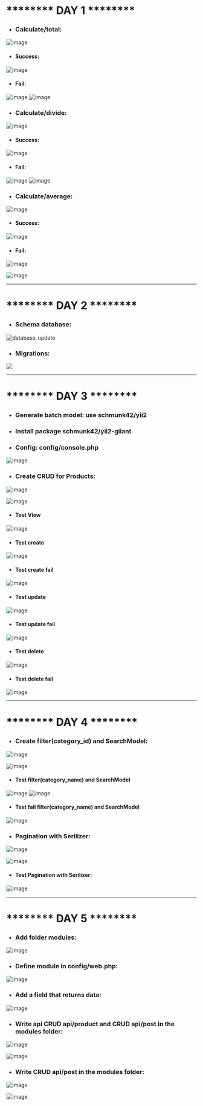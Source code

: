 

<h1>******** DAY 1 ********</h1>

- ### Calculate/total:
![image](https://github.com/Training-Exercises-Dtsmart/1_thanhtoan/assets/125992542/3f59fef5-0f93-4de1-9f4a-9470ead70e0c)

 + #### Success:

![image](https://github.com/Training-Exercises-Dtsmart/1_thanhtoan/assets/125992542/c085a4c6-78c7-4b3b-95e1-c51e97b1fc72)

  + #### Fail:

![image](https://github.com/Training-Exercises-Dtsmart/1_thanhtoan/assets/125992542/56db8e3d-4a32-4566-a158-0ce6bb922853)
![image](https://github.com/Training-Exercises-Dtsmart/1_thanhtoan/assets/125992542/94aec1fb-02d6-4fdc-889d-3ef8b6bbaac3)

- ### Calculate/divide:

![image](https://github.com/Training-Exercises-Dtsmart/1_thanhtoan/assets/125992542/f733fe10-6a71-460e-a5b0-f02d45d66617)

  + #### Success:

![image](https://github.com/Training-Exercises-Dtsmart/1_thanhtoan/assets/125992542/1d319d68-d203-41ed-a4b7-195a16b62446)

  + #### Fail:

![image](https://github.com/Training-Exercises-Dtsmart/1_thanhtoan/assets/125992542/f867e3dc-098a-49f8-aa7a-6051c668dc81)
![image](https://github.com/Training-Exercises-Dtsmart/1_thanhtoan/assets/125992542/3ff4fafc-0a3a-47cd-886d-f721d59aece6)

- ### Calculate/average:

![image](https://github.com/Training-Exercises-Dtsmart/1_thanhtoan/assets/125992542/d65b64aa-52cb-4f82-9f00-c2715c33c310)

  + #### Success:

![image](https://github.com/Training-Exercises-Dtsmart/1_thanhtoan/assets/125992542/c30a99f9-11a1-42f8-b42b-05638d5e039b)

  + #### Fail:

![image](https://github.com/Training-Exercises-Dtsmart/1_thanhtoan/assets/125992542/7c1ab68d-ce7c-4883-adf8-c698a483ece8)

![image](https://github.com/Training-Exercises-Dtsmart/1_thanhtoan/assets/125992542/dac26a75-9683-4eb0-ad8e-b298a17e0d9a)









-------
<h1>******** DAY 2 ********</h1>


- ### Schema database:

![database_update](https://github.com/Training-Exercises-Dtsmart/1_thanhtoan/assets/125992542/7098afd3-f39d-4439-bf8e-3087553df2e6)

- ### Migrations:

<img src="https://github.com/Training-Exercises-Dtsmart/1_thanhtoan/assets/125992542/43eeae15-65b7-43f8-b61e-9ec4a0c0835c">







-------
<h1>******** DAY 3 ********</h1>

- ### Generate batch model: use schmunk42/yii2

- ### Install package schmunk42/yii2-giiant


- ### Config: config/console.php
![image](https://github.com/Training-Exercises-Dtsmart/1_thanhtoan/assets/125992542/21c4219f-4997-4dac-ae20-642d966e9998)


- ### Create CRUD for Products:


![image](https://github.com/Training-Exercises-Dtsmart/1_thanhtoan/assets/125992542/125620eb-5b54-4e41-82ca-e458c55ddf6b)

![image](https://github.com/Training-Exercises-Dtsmart/1_thanhtoan/assets/125992542/ee550bc7-917b-4f9d-b29d-21707b6e2705)


 + #### Test View

![image](https://github.com/Training-Exercises-Dtsmart/1_thanhtoan/assets/125992542/1a925c0a-c415-4b61-8782-3a7b8b5d6682)


- #### Test create

![image](https://github.com/Training-Exercises-Dtsmart/1_thanhtoan/assets/125992542/1b445f03-d9a6-4662-9b8f-6b959cfb7795)

- #### Test create fail

![image](https://github.com/Training-Exercises-Dtsmart/1_thanhtoan/assets/125992542/b8a2b4be-5080-4c32-baa1-bf44c366d554)


- #### Test update
![image](https://github.com/Training-Exercises-Dtsmart/1_thanhtoan/assets/125992542/7143d60e-312a-4c66-9984-74d3d8758ce3)

- #### Test update fail

![image](https://github.com/Training-Exercises-Dtsmart/1_thanhtoan/assets/125992542/8e81c18f-fab0-4d23-be5b-b5e8596b7706)


- #### Test delete
![image](https://github.com/Training-Exercises-Dtsmart/1_thanhtoan/assets/125992542/1e0fc5a4-4e71-4a5d-9959-1b5200b47c55)

- #### Test delete fail

![image](https://github.com/Training-Exercises-Dtsmart/1_thanhtoan/assets/125992542/9b1fdd81-6e0e-487f-83a4-66649308a3f6)






-------
<h1>******** DAY 4 ********</h1>

- ### Create filter(category_id) and SearchModel:

![image](https://github.com/Training-Exercises-Dtsmart/1_thanhtoan/assets/125992542/d692318e-fad4-4e21-8854-11f6dd6a5ce1)

![image](https://github.com/Training-Exercises-Dtsmart/1_thanhtoan/assets/125992542/591ad17f-1df9-4bc0-b941-062cdc79166f)

- #### Test filter(category_name) and SearchModel
![image](https://github.com/Training-Exercises-Dtsmart/1_thanhtoan/assets/125992542/65dde580-ac8b-49ed-a311-69c4ebfc64a0)
![image](https://github.com/Training-Exercises-Dtsmart/1_thanhtoan/assets/125992542/82420ed6-2a42-42c1-9375-28ee2ec3268c)

- #### Test fail filter(category_name) and SearchModel

![image](https://github.com/Training-Exercises-Dtsmart/1_thanhtoan/assets/125992542/5317d035-f53c-4d09-90e1-1b98a675a8b7)


- ### Pagination with Serilizer:

![image](https://github.com/Training-Exercises-Dtsmart/1_thanhtoan/assets/125992542/211399dd-5e63-497f-9c46-f2b0eea1451e)

![image](https://github.com/Training-Exercises-Dtsmart/1_thanhtoan/assets/125992542/fec44e77-2981-4aff-b345-0bda05b58869)

- #### Test Pagination with Serilizer:

![image](https://github.com/Training-Exercises-Dtsmart/1_thanhtoan/assets/125992542/a5ba6ac9-0e67-4126-ab52-b0a0e9097393)







-------
<h1>******** DAY 5 ********</h1>

- ### Add folder modules:

![image](https://github.com/Training-Exercises-Dtsmart/1_thanhtoan/assets/125992542/1a3e9597-4f52-4e94-98f9-047d7ebe4917)

- ### Define module in config/web.php:

![image](https://github.com/Training-Exercises-Dtsmart/1_thanhtoan/assets/125992542/e80894da-48b3-4abb-89c6-bed6b71d9339)

- ### Add a field that returns data:

![image](https://github.com/Training-Exercises-Dtsmart/1_thanhtoan/assets/125992542/fc9f0444-79fe-44a7-83ff-0aa0a90307e3)

- ### Write api CRUD api/product and CRUD api/post in the modules folder:

![image](https://github.com/Training-Exercises-Dtsmart/1_thanhtoan/assets/125992542/eff8d4e5-83a9-40cc-887f-b5aa250f84f8)

![image](https://github.com/Training-Exercises-Dtsmart/1_thanhtoan/assets/125992542/da002906-0d5e-42c6-be41-fc03485966ec)

- ### Write CRUD api/post in the modules folder:

![image](https://github.com/Training-Exercises-Dtsmart/1_thanhtoan/assets/125992542/21a3b294-5a98-47c0-b4b5-5d3c6ef44046)


![image](https://github.com/Training-Exercises-Dtsmart/1_thanhtoan/assets/125992542/244d4a1c-36ee-42f7-8932-46a411208080)


